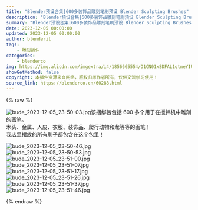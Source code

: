 ```yaml
---
title: "Blender预设合集|600多装饰品雕刻笔刷预设 Blender Sculpting Brushes"
description: "Blender预设合集|600多装饰品雕刻笔刷预设 Blender Sculpting Brushes"
summary: "Blender预设合集|600多装饰品雕刻笔刷预设 Blender Sculpting Brushes"
date: 2023-12-05 00:00:00
updated: 2023-12-05 00:00:00
author: blenderit
tags: 
    - 雕刻插件
categories:
    - blenderco
img: https://img.alicdn.com/imgextra/i4/1856665554/O1CN01xSDFAL1qtmeYIUTfO_!!1856665554.jpg
showGetMethod: false
copyright: 本插件资源来自网络，版权归原作者所有，仅供交流学习使用！
source_link: https://blenderco.cn/60288.html
---
```


{% raw %}
<p><img src="https://img.alicdn.com/imgextra/i4/1856665554/O1CN01xSDFAL1qtmeYIUTfO_!!1856665554.jpg" alt="bude_2023-12-05_23-50-03.jpg">该捆绑包包括 600 多个用于在搅拌机中雕刻的画笔。<br>
木头、金属、人皮、衣服、装饰品、爬行动物和龙等等的画笔！<br>
我店里摆放的所有刷子都包含在这个包里！</p><p><img src="https://img.alicdn.com/imgextra/i3/1856665554/O1CN01G4ol5O1qtmeeiKMGx_!!1856665554.jpg" alt="bude_2023-12-05_23-50-46.jpg"><br>
<img src="https://img.alicdn.com/imgextra/i3/1856665554/O1CN01EwP9gq1qtmebrntIQ_!!1856665554.jpg" alt="bude_2023-12-05_23-50-53.jpg"><br>
<img src="https://img.alicdn.com/imgextra/i3/1856665554/O1CN01SOH7A81qtmegs69Iy_!!1856665554.jpg" alt="bude_2023-12-05_23-51-00.jpg"><br>
<img src="https://img.alicdn.com/imgextra/i2/1856665554/O1CN01QWfqp61qtmeYITTHD_!!1856665554.jpg" alt="bude_2023-12-05_23-51-07.jpg"><br>
<img src="https://img.alicdn.com/imgextra/i1/1856665554/O1CN017g8wI11qtmebrnQBN_!!1856665554.jpg" alt="bude_2023-12-05_23-51-17.jpg"><br>
<img src="https://img.alicdn.com/imgextra/i4/1856665554/O1CN01vx88RX1qtmeZuzpQA_!!1856665554.jpg" alt="bude_2023-12-05_23-51-26.jpg"><br>
<img src="https://img.alicdn.com/imgextra/i3/1856665554/O1CN01zquxBc1qtmecp87Nm_!!1856665554.jpg" alt="bude_2023-12-05_23-51-37.jpg"><br>
<img src="https://img.alicdn.com/imgextra/i3/1856665554/O1CN01NRdOfl1qtmeZPVpDN_!!1856665554.jpg" alt="bude_2023-12-05_23-51-46.jpg"></p>
<div style="display: none">blenderco</div>
{% endraw %}